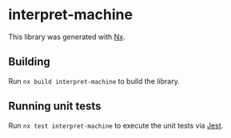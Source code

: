 # interpret-machine

This library was generated with [Nx](https://nx.dev).

## Building

Run `nx build interpret-machine` to build the library.

## Running unit tests

Run `nx test interpret-machine` to execute the unit tests via [Jest](https://jestjs.io).
